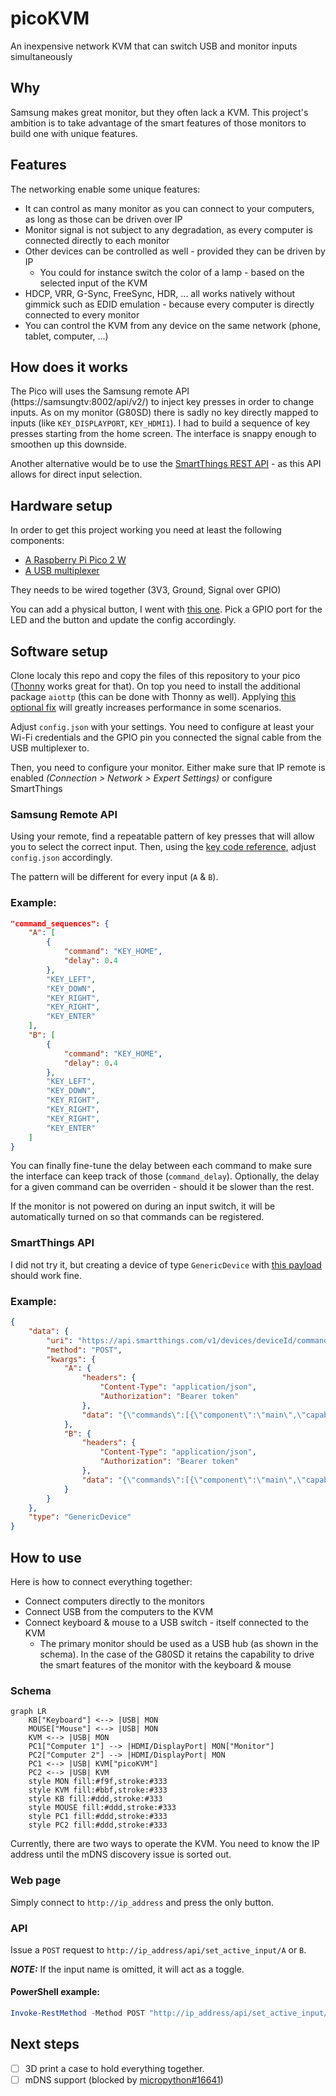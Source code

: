 # picoKVM
An inexpensive network KVM that can switch USB and monitor inputs simultaneously

## Why
Samsung makes great monitor, but they often lack a KVM. This project's ambition is to take advantage of the smart features of those monitors to build one with unique features.

## Features
The networking enable some unique features:
- It can control as many monitor as you can connect to your computers, as long as those can be driven over IP
- Monitor signal is not subject to any degradation, as every computer is connected directly to each monitor
- Other devices can be controlled as well - provided they can be driven by IP
    - You could for instance switch the color of a lamp - based on the selected input of the KVM
- HDCP, VRR, G-Sync, FreeSync, HDR, ... all works natively without gimmick such as EDID emulation - because every computer is directly connected to every monitor
- You can control the KVM from any device on the same network (phone, tablet, computer, ...)

## How does it works
The Pico will uses the Samsung remote API (https://samsungtv:8002/api/v2/) to inject key presses in order to change inputs. As on my monitor (G80SD) there is sadly no key directly mapped to inputs (like `KEY_DISPLAYPORT`, `KEY_HDMI1`). I had to build a sequence of key presses starting from the home screen. The interface is snappy enough to smoothen up this downside.

Another alternative would be to use the [SmartThings REST API](https://github.com/ollo69/ha-samsungtv-smart/issues/274#issuecomment-2597627685) - as this API allows for direct input selection. 

## Hardware setup
In order to get this project working you need at least the following components:
- [A Raspberry Pi Pico 2 W](https://thepihut.com/products/raspberry-pi-pico-2-w)
- [A USB multiplexer](https://thepihut.com/products/bidirectional-usb-3-multiplexer)

They needs to be wired together (3V3, Ground, Signal over GPIO)

You can add a physical button, I went with [this one](https://www.temu.com/goods.html?_bg_fs=1&goods_id=601099531486299). Pick a GPIO port for the LED and the button and update the config accordingly.

## Software setup
Clone localy this repo and copy the files of this repository to your pico ([Thonny](https://thonny.org/) works great for that). On top you need to install the additional package `aiottp` (this can be done with Thonny as well). Applying [this optional fix](https://github.com/micropython/micropython-lib/pull/972) will greatly increases performance in some scenarios.

Adjust `config.json` with your settings. You need to configure at least your Wi-Fi credentials and the GPIO pin you connected the signal cable from the USB multiplexer to.

Then, you need to configure your monitor. Either make sure that IP remote is enabled *(Connection > Network > Expert Settings)* or configure SmartThings

### Samsung Remote API
Using your remote, find a repeatable pattern of key presses that will allow you to select the correct input. Then, using the [key code reference](https://github.com/ollo69/ha-samsungtv-smart/blob/master/docs/Key_codes.md), adjust `config.json` accordingly.

The pattern will be different for every input (`A` & `B`).

### Example:
```json
"command_sequences": {
    "A": [
        {
            "command": "KEY_HOME",
            "delay": 0.4
        },
        "KEY_LEFT",
        "KEY_DOWN",
        "KEY_RIGHT",
        "KEY_RIGHT",
        "KEY_ENTER"
    ],
    "B": [
        {
            "command": "KEY_HOME",
            "delay": 0.4
        },
        "KEY_LEFT",
        "KEY_DOWN",
        "KEY_RIGHT",
        "KEY_RIGHT",
        "KEY_RIGHT",
        "KEY_ENTER"
    ]
}
```
You can finally fine-tune the delay between each command to make sure the interface can keep track of those (`command_delay`). Optionally, the delay for a given command can be overriden - should it be slower than the rest.

If the monitor is not powered on during an input switch, it will be automatically turned on so that commands can be registered.

### SmartThings API
I did not try it, but creating a device of type `GenericDevice` with [this payload](https://github.com/ollo69/ha-samsungtv-smart/issues/274#issuecomment-2597627685) should work fine.

### Example:
```json
{
    "data": {
        "uri": "https://api.smartthings.com/v1/devices/deviceId/commands",
        "method": "POST",
        "kwargs": {
            "A": {
                "headers": {
                    "Content-Type": "application/json",
                    "Authorization": "Bearer token"
                },
                "data": "{\"commands\":[{\"component\":\"main\",\"capability\":\"samsungvd.mediaInputSource\",\"command\":\"setInputSource\",\"arguments\":[\"Display Port\"]}]}"
            },
            "B": {
                "headers": {
                    "Content-Type": "application/json",
                    "Authorization": "Bearer token"
                },
                "data": "{\"commands\":[{\"component\":\"main\",\"capability\":\"samsungvd.mediaInputSource\",\"command\":\"setInputSource\",\"arguments\":[\"HDMI1\"]}]}"
            }
        }
    },
    "type": "GenericDevice"
}
```

## How to use
Here is how to connect everything together:
- Connect computers directly to the monitors
- Connect USB from the computers to the KVM
- Connect keyboard & mouse to a USB switch - itself connected to the KVM
    - The primary monitor should be used as a USB hub (as shown in the schema). In the case of the G80SD it retains the capability to drive the smart features of the monitor with the keyboard & mouse

### Schema
```mermaid
graph LR
    KB["Keyboard"] <--> |USB| MON
    MOUSE["Mouse"] <--> |USB| MON
    KVM <--> |USB| MON
    PC1["Computer 1"] --> |HDMI/DisplayPort| MON["Monitor"]
    PC2["Computer 2"] --> |HDMI/DisplayPort| MON
    PC1 <--> |USB| KVM["picoKVM"]
    PC2 <--> |USB| KVM
    style MON fill:#f9f,stroke:#333
    style KVM fill:#bbf,stroke:#333
    style KB fill:#ddd,stroke:#333
    style MOUSE fill:#ddd,stroke:#333
    style PC1 fill:#ddd,stroke:#333
    style PC2 fill:#ddd,stroke:#333
```
Currently, there are two ways to operate the KVM. You need to know the IP address until the mDNS discovery issue is sorted out.

### Web page
Simply connect to `http://ip_address` and press the only button.

### API
Issue a `POST` request to `http://ip_address/api/set_active_input/A` or `B`.

**_NOTE:_** If the input name is omitted, it will act as a toggle.

#### PowerShell example:
```powershell
Invoke-RestMethod -Method POST "http://ip_address/api/set_active_input/A"
```
## Next steps
- [ ] 3D print a case to hold everything together.
- [ ] mDNS support (blocked by [micropython#16641](https://github.com/micropython/micropython/pull/16641))
